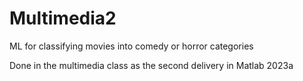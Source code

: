 # Multimedia2
ML for classifying movies into comedy or horror categories

Done in the multimedia class as the second delivery in Matlab 2023a
